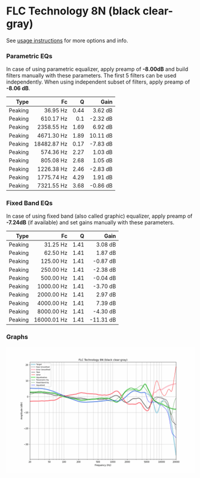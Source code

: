 # FLC Technology 8N (black clear-gray)
See [usage instructions](https://github.com/jaakkopasanen/AutoEq#usage) for more options and info.

### Parametric EQs
In case of using parametric equalizer, apply preamp of **-8.00dB** and build filters manually
with these parameters. The first 5 filters can be used independently.
When using independent subset of filters, apply preamp of **-8.06 dB**.

| Type    | Fc          |    Q | Gain     |
|--------:|------------:|-----:|---------:|
| Peaking | 36.95 Hz    | 0.44 | 3.62 dB  |
| Peaking | 610.17 Hz   | 0.1  | -2.32 dB |
| Peaking | 2358.55 Hz  | 1.69 | 6.92 dB  |
| Peaking | 4671.30 Hz  | 1.89 | 10.11 dB |
| Peaking | 18482.87 Hz | 0.17 | -7.83 dB |
| Peaking | 574.36 Hz   | 2.27 | 1.03 dB  |
| Peaking | 805.08 Hz   | 2.68 | 1.05 dB  |
| Peaking | 1226.38 Hz  | 2.46 | -2.83 dB |
| Peaking | 1775.74 Hz  | 4.29 | 1.91 dB  |
| Peaking | 7321.55 Hz  | 3.68 | -0.86 dB |

### Fixed Band EQs
In case of using fixed band (also called graphic) equalizer, apply preamp of **-7.24dB**
(if available) and set gains manually with these parameters.

| Type    | Fc          |    Q | Gain      |
|--------:|------------:|-----:|----------:|
| Peaking | 31.25 Hz    | 1.41 | 3.08 dB   |
| Peaking | 62.50 Hz    | 1.41 | 1.87 dB   |
| Peaking | 125.00 Hz   | 1.41 | -0.87 dB  |
| Peaking | 250.00 Hz   | 1.41 | -2.38 dB  |
| Peaking | 500.00 Hz   | 1.41 | -0.04 dB  |
| Peaking | 1000.00 Hz  | 1.41 | -3.70 dB  |
| Peaking | 2000.00 Hz  | 1.41 | 2.97 dB   |
| Peaking | 4000.00 Hz  | 1.41 | 7.39 dB   |
| Peaking | 8000.00 Hz  | 1.41 | -4.30 dB  |
| Peaking | 16000.01 Hz | 1.41 | -11.31 dB |

### Graphs
![](./FLC%20Technology%208N%20(black%20clear-gray).png)
